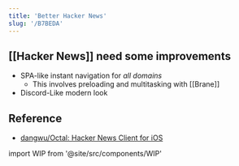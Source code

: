 ```yaml
---
title: 'Better Hacker News'
slug: '/B7BEDA'
---
```


## [[Hacker News]] need some improvements

- SPA-like instant navigation for *all domains*
	- This involves preloading and multitasking with [[Brane]]
- Discord-Like modern look

## Reference
- [dangwu/Octal: Hacker News Client for iOS](https://github.com/dangwu/Octal)


import WIP from '@site/src/components/WIP'

<WIP />
